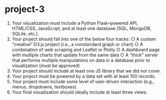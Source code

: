 # project-3

1. Your visualization must include a Python Flask–powered API, HTML/CSS, JavaScript, and at least one database (SQL, MongoDB, SQLite, etc.).
2. Your project should fall into one of the below four tracks:
  ○ A custom “creative” D3.js project (i.e., a nonstandard graph or chart)
  ○ A combination of web scraping and Leaflet or Plotly
  ○ A dashboard page with multiple charts that update from the same data
  ○ A “thick” server that performs multiple manipulations on data in a database prior to visualization (must be approved)
3. Your project should include at least one JS library that we did not cover.
4. Your project must be powered by a data set with at least 100 records.
5. Your project must include some level of user-driven interaction (e.g., menus, dropdowns, textboxes).
6. Your final visualization should ideally include at least three views.
